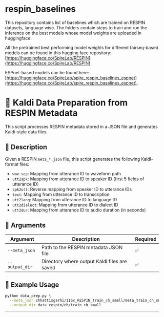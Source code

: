 # respin_baselines
This repository contains list of baselines which are trained on RESPIN datasets, language wise.
The folders contain steps to train and run the inference on the best models whose model weights are uploaded in huggingface.

All the pretrained best performing model weights for different fairseq-based models can be found in this hugging face repository: [https://huggingface.co/SpireLab/RESPIN](https://huggingface.co/SpireLab/RESPIN)

ESPnet-based models can be found here: [https://huggingface.co/SpireLab/spire_respin_baselines_espnet](https://huggingface.co/SpireLab/spire_respin_baselines_espnet).


# 📄 Kaldi Data Preparation from RESPIN Metadata

This script processes RESPIN metadata stored in a JSON file and generates Kaldi-style data files.

## 🧩 Description

Given a RESPIN `meta_*.json` file, this script generates the following Kaldi-format files:

- `wav.scp`: Mapping from utterance ID to waveform path
- `utt2spk`: Mapping from utterance ID to speaker ID (first 5 fields of utterance ID)
- `spk2utt`: Reverse mapping from speaker ID to utterance IDs
- `text`: Mapping from utterance ID to transcription
- `utt2lang`: Mapping from utterance ID to language ID
- `utt2dialect`: Mapping from utterance ID to dialect ID
- `utt2dur`: Mapping from utterance ID to audio duration (in seconds)

## 🔧 Arguments

| Argument        | Description                                    | Required |
|----------------|------------------------------------------------|----------|
| `--meta_json`   | Path to the RESPIN metadata JSON file         | ✅       |
| `--output_dir`  | Directory where output Kaldi files are saved  | ✅       |

## 🚀 Example Usage

```bash
python data_prep.py \
  --meta_json chhattisgarhi/IISc_RESPIN_train_ch_small/meta_train_ch_small.json \
  --output_dir data_respin/ch/train_ch_small

```
---
